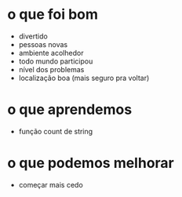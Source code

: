 # o que foi bom
* divertido
* pessoas novas
* ambiente acolhedor
* todo mundo participou
* nível dos problemas
* localização boa (mais seguro pra voltar)

# o que aprendemos
* função count de string


# o que podemos melhorar
* começar mais cedo
